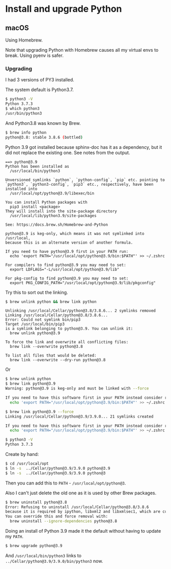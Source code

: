 # Install and upgrade Python

## macOS

Using Homebrew.

Note that upgrading Python with Homebrew causes all my virtual envs to break. Using pyenv is safer.

### Upgrading

I had 3 versions of PY3 installed.

The system default is Python3.7.

```sh
$ python3 -V
Python 3.7.3
$ which python3
/usr/bin/python3
```

And Python3.8 was known by Brew.

```sh
$ brew info python
python@3.8: stable 3.8.6 (bottled)
```

Python 3.9 got installed because sphinx-doc has it as a dependency, but it did not replace the existing one. See notes from the output.


```
==> python@3.9
Python has been installed as
  /usr/local/bin/python3

Unversioned symlinks `python`, `python-config`, `pip` etc. pointing to
`python3`, `python3-config`, `pip3` etc., respectively, have been installed into
  /usr/local/opt/python@3.9/libexec/bin

You can install Python packages with
  pip3 install <package>
They will install into the site-package directory
  /usr/local/lib/python3.9/site-packages

See: https://docs.brew.sh/Homebrew-and-Python

python@3.9 is keg-only, which means it was not symlinked into /usr/local,
because this is an alternate version of another formula.

If you need to have python@3.9 first in your PATH run:
  echo 'export PATH="/usr/local/opt/python@3.9/bin:$PATH"' >> ~/.zshrc

For compilers to find python@3.9 you may need to set:
  export LDFLAGS="-L/usr/local/opt/python@3.9/lib"

For pkg-config to find python@3.9 you may need to set:
  export PKG_CONFIG_PATH="/usr/local/opt/python@3.9/lib/pkgconfig"
```


Try this to sort out the linking.

```sh
$ brew unlink python && brew link python
```

```
Unlinking /usr/local/Cellar/python@3.8/3.8.6... 2 symlinks removed
Linking /usr/local/Cellar/python@3.8/3.8.6...
Error: Could not symlink bin/pip3
Target /usr/local/bin/pip3
is a symlink belonging to python@3.9. You can unlink it:
  brew unlink python@3.9

To force the link and overwrite all conflicting files:
  brew link --overwrite python@3.8

To list all files that would be deleted:
  brew link --overwrite --dry-run python@3.8
```

Or

```sh
$ brew unlink python
$ brew link python@3.9
Warning: python@3.9 is keg-only and must be linked with --force

If you need to have this software first in your PATH instead consider running:
  echo 'export PATH="/usr/local/opt/python@3.9/bin:$PATH"' >> ~/.zshrc
```


```sh
$ brew link python@3.9 --force
Linking /usr/local/Cellar/python@3.9/3.9.0... 21 symlinks created

If you need to have this software first in your PATH instead consider running:
  echo 'export PATH="/usr/local/opt/python@3.9/bin:$PATH"' >> ~/.zshrc
```
```sh
$ python3 -V
Python 3.7.3
```

Create by hand:


```sh
$ cd /usr/local/opt
$ ln -s  ../Cellar/python@3.9/3.9.0 python@3.9
$ ln -s  ../Cellar/python@3.9/3.9.0 python@3
```

Then you can add this to `PATH` - `/usr/local/opt/python@3`.


Also I can't just delete the old one as it is used by other Brew packages.

```sh
$ brew uninstall python@3.8
Error: Refusing to uninstall /usr/local/Cellar/python@3.8/3.8.6
because it is required by ipython, libxml2 and libxmlsec1, which are currently installed.
You can override this and force removal with:
  brew uninstall --ignore-dependencies python@3.8
```

Doing an install of Python 3.9 made it the default without having to update my `PATH`.

```sh
$ brew upgrade python@3.9
```

And `/usr/local/bin/python3` links to `../Cellar/python@3.9/3.9.0/bin/python3` now.
